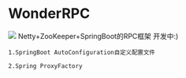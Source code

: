 # WonderRPC
![](https://img.shields.io/aur/license/license-apche-000000.svg)
Netty+ZooKeeper+SpringBoot的RPC框架 开发中:)

``1.SpringBoot AutoConfiguration自定义配置文件``

``2.Spring ProxyFactory``
